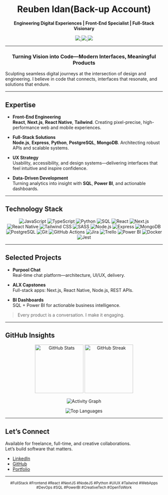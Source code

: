 <!--
  GitHub Profile README for Reuben Idan
  Tip: Update widgets with your username if you ever change it.
-->

<h1 align="center" style="border-bottom: none;">
  Reuben Idan(Back-up Account)
</h1>
<p align="center">
  <b>Engineering Digital Experiences | Front-End Specialist | Full-Stack Visionary</b>
</p>
<p align="center">
  <a href="https://www.linkedin.com/in/reuben-idan/" target="_blank">
    <img src="https://img.shields.io/badge/LinkedIn-0A66C2?style=flat-square&logo=linkedin&logoColor=white"/>
  </a>
  <a href="https://github.com/reubenIdan" target="_blank">
    <img src="https://img.shields.io/badge/GitHub-181717?style=flat-square&logo=github&logoColor=white"/>
  </a>
  <a href="https://bit.ly/reuben-idan" target="_blank">
    <img src="https://img.shields.io/badge/Portfolio-000000?style=flat-square&logo=aboutdotme&logoColor=white"/>
  </a>
</p>

---

<div align="center">

### Turning Vision into Code—Modern Interfaces, Meaningful Products

</div>

Sculpting seamless digital journeys at the intersection of design and engineering. I believe in code that connects, interfaces that resonate, and solutions that endure.

---

## Expertise

- **Front-End Engineering**  
  <b>React</b>, <b>Next.js</b>, <b>React Native</b>, <b>Tailwind</b>. Creating pixel-precise, high-performance web and mobile experiences.

- **Full-Stack Solutions**  
  <b>Node.js</b>, <b>Express</b>, <b>Python</b>, <b>PostgreSQL</b>, <b>MongoDB</b>. Architecting robust APIs and scalable systems.

- **UX Strategy**  
  Usability, accessibility, and design systems—delivering interfaces that feel intuitive and inspire confidence.

- **Data-Driven Development**  
  Turning analytics into insight with <b>SQL</b>, <b>Power BI</b>, and actionable dashboards.

---

## Technology Stack

<p align="center">
  <!-- Languages -->
  <img src="https://img.shields.io/badge/JavaScript-F7DF1E?style=flat-square&logo=javascript&logoColor=black" alt="JavaScript"/>
  <img src="https://img.shields.io/badge/TypeScript-3178C6?style=flat-square&logo=typescript&logoColor=white" alt="TypeScript"/>
  <img src="https://img.shields.io/badge/Python-3776AB?style=flat-square&logo=python&logoColor=white" alt="Python"/>
  <img src="https://img.shields.io/badge/SQL-003B57?style=flat-square&logo=postgresql&logoColor=white" alt="SQL"/>

  <!-- Front-End -->
  <img src="https://img.shields.io/badge/React-20232A?style=flat-square&logo=react&logoColor=61DAFB" alt="React"/>
  <img src="https://img.shields.io/badge/Next.js-000000?style=flat-square&logo=nextdotjs&logoColor=white" alt="Next.js"/>
  <img src="https://img.shields.io/badge/React_Native-20232A?style=flat-square&logo=react&logoColor=61DAFB" alt="React Native"/>
  <img src="https://img.shields.io/badge/Tailwind_CSS-06B6D4?style=flat-square&logo=tailwindcss&logoColor=white" alt="Tailwind CSS"/>
  <img src="https://img.shields.io/badge/Sass-CC6699?style=flat-square&logo=sass&logoColor=white" alt="SASS"/>

  <!-- Back-End -->
  <img src="https://img.shields.io/badge/Node.js-339933?style=flat-square&logo=node.js&logoColor=white" alt="Node.js"/>
  <img src="https://img.shields.io/badge/Express-000000?style=flat-square&logo=express&logoColor=white" alt="Express"/>

  <!-- Database -->
  <img src="https://img.shields.io/badge/MongoDB-47A248?style=flat-square&logo=mongodb&logoColor=white" alt="MongoDB"/>
  <img src="https://img.shields.io/badge/PostgreSQL-4169E1?style=flat-square&logo=postgresql&logoColor=white" alt="PostgreSQL"/>

  <!-- DevOps & Tools -->
  <img src="https://img.shields.io/badge/Git-F05032?style=flat-square&logo=git&logoColor=white" alt="Git"/>
  <img src="https://img.shields.io/badge/GitHub_Actions-2088FF?style=flat-square&logo=githubactions&logoColor=white" alt="GitHub Actions"/>
  <img src="https://img.shields.io/badge/Jira-0052CC?style=flat-square&logo=jira&logoColor=white" alt="Jira"/>
  <img src="https://img.shields.io/badge/Trello-0052CC?style=flat-square&logo=trello&logoColor=white" alt="Trello"/>
  <img src="https://img.shields.io/badge/Power%20BI-F2C811?style=flat-square&logo=powerbi&logoColor=black" alt="Power BI"/>
  <img src="https://img.shields.io/badge/Docker-2496ED?style=flat-square&logo=docker&logoColor=white" alt="Docker"/>
  <img src="https://img.shields.io/badge/Jest-C21325?style=flat-square&logo=jest&logoColor=white" alt="Jest"/>
</p>

---

## Selected Projects

- **Purpool Chat**  
  Real-time chat platform—architecture, UI/UX, delivery.

- **ALX Capstones**  
  Full-stack apps: Next.js, React Native, Node.js, REST APIs.

- **BI Dashboards**  
  SQL + Power BI for actionable business intelligence.

> Every product is a conversation. I make it engaging.

---

## GitHub Insights

<p align="center">
  <img src="https://github-readme-stats.vercel.app/api?username=reubenIdan&show_icons=true&theme=radical&hide_title=true&hide_border=true" alt="GitHub Stats" height="155">
  <img src="https://github-readme-streak-stats.herokuapp.com/?user=reubenIdan&theme=radical&hide_border=true" alt="GitHub Streak" height="155">
</p>
<p align="center">
  <img src="https://github-readme-activity-graph.vercel.app/graph?username=reubenIdan&theme=radical&hide_border=true" alt="Activity Graph">
</p>
<p align="center">
  <img src="https://github-readme-stats.vercel.app/api/top-langs/?username=reubenIdan&layout=compact&theme=radical&hide_border=true" alt="Top Languages">
</p>

---

## Let’s Connect

Available for freelance, full-time, and creative collaborations.  
Let’s build software that matters.

- [LinkedIn](https://www.linkedin.com/in/reuben-idan/)
- [GitHub](https://github.com/reubenIdan)
- [Portfolio](https://bit.ly/reuben-idan)

---

<div align="center">

<sub>
#FullStack #Frontend #React #NextJS #NodeJS #Python #UIUX #Tailwind #WebApps #DevOps #SQL #PowerBI #CreativeTech #OpenToWork
</sub>

</div>

<!--
  Tip: Update widgets if you change your GitHub username.
  ReadMe widgets powered by: github-readme-stats, github-readme-streak-stats, readme-activity-graph
-->
